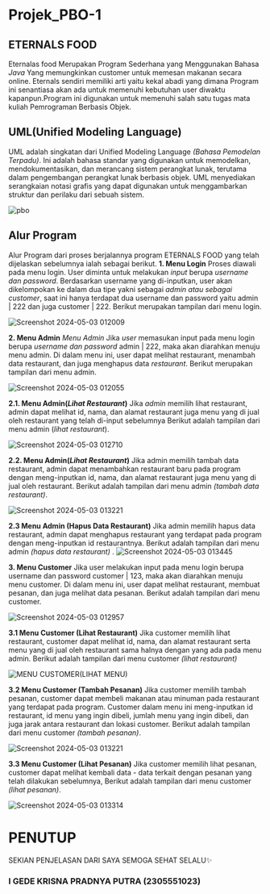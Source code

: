 # Projek_PBO-1
## ETERNALS FOOD
Eternalas food Merupakan Program Sederhana yang Menggunakan Bahasa *Java* Yang memungkinkan customer untuk memesan makanan secara online. Eternals sendiri memiliki arti yaitu kekal abadi yang dimana Program ini senantiasa akan ada untuk memenuhi kebutuhan user diwaktu kapanpun.Program ini digunakan untuk memenuhi salah satu tugas mata kuliah Pemrograman Berbasis Objek.

## UML(Unified Modeling Language)
UML adalah singkatan dari Unified Modeling Language *(Bahasa Pemodelan Terpadu)*. Ini adalah bahasa standar yang digunakan untuk memodelkan, mendokumentasikan, dan merancang sistem perangkat lunak, terutama dalam pengembangan perangkat lunak berbasis objek. UML menyediakan serangkaian notasi grafis yang dapat digunakan untuk menggambarkan struktur dan perilaku dari sebuah sistem.

![pbo](https://github.com/Krisnaputra05/Project_PBO-1/assets/147183291/fbc6b1f8-f59e-4ee9-96e7-ed980abccb3a)

## Alur Program
Alur Program dari proses berjalannya program ETERNALS FOOD   yang telah dijelaskan sebelumnya ialah sebagai berikut.
**1. Menu Login** 
Proses diawali pada menu login. User diminta untuk melakukan *input* berupa *username dan password*. Berdasarkan username yang di-inputkan, user akan dikelompokan ke dalam dua tipe yakni sebagai *admin atau sebagai customer*, saat ini hanya terdapat dua username dan password yaitu admin | 222 dan juga customer | 222. 
Berikut merupakan tampilan dari menu login.

![Screenshot 2024-05-03 012009](https://github.com/Krisnaputra05/Project_PBO-1/assets/147183291/c3ba52a1-26bf-4bae-b470-15bc75369a62)

**2. Menu Admin** 
*Menu Admin* Jika *user* memasukan input pada menu login berupa *username dan password* admin | 222, maka akan diarahkan menuju menu admin. Di dalam menu ini, user dapat melihat restaurant, menambah data restaurant, dan juga menghapus data *restaurant*. Berikut merupakan tampilan dari menu admin.

![Screenshot 2024-05-03 012055](https://github.com/Krisnaputra05/Project_PBO-1/assets/147183291/6fab2ea8-15ef-461e-8ab8-57a34597bb9e)

**2.1. Menu Admin(*Lihat Restaurant*)** 
Jika *admin* memilih lihat restaurant, admin dapat melihat id, nama, dan alamat restaurant juga menu yang di jual oleh restaurant yang telah di-input sebelumnya Berikut adalah tampilan dari menu admin (*lihat restaurant*).

![Screenshot 2024-05-03 012710](https://github.com/Krisnaputra05/Project_PBO-1/assets/147183291/83905c3e-6739-4073-b480-ecb81e01a20f)

**2.2. Menu Admin(*Lihat Restaurant*)** 
Jika admin memilih tambah data restaurant, admin dapat menambahkan restaurant baru pada program dengan meng-inputkan id, nama, dan alamat restaurant juga menu yang di jual oleh restaurant. Berikut adalah tampilan dari menu admin *(tambah data restaurant)*.

![Screenshot 2024-05-03 013221](https://github.com/Krisnaputra05/Project_PBO-1/assets/147183291/f25412d1-97b8-48b7-8cf3-f954413e07d0)

**2.3 Menu Admin (Hapus Data Restaurant)** 
Jika admin memilih hapus data restaurant, admin dapat menghapus restaurant yang terdapat pada program dengan meng-inputkan id restaurantnya. Berikut adalah tampilan dari menu admin *(hapus data restaurant)*
.
![Screenshot 2024-05-03 013445](https://github.com/Krisnaputra05/Project_PBO-1/assets/147183291/b6203955-1468-417b-8066-03c85805f322)

**3. Menu Customer**
Jika user melakukan input pada menu login berupa username dan password customer | 123, maka akan diarahkan menuju menu customer. Di dalam menu ini, user dapat melihat restaurant, membuat pesanan, dan juga melihat data pesanan. Berikut adalah tampilan dari menu customer.

![Screenshot 2024-05-03 012957](https://github.com/Krisnaputra05/Project_PBO-1/assets/147183291/ab9f3e63-fbed-4076-a36a-ad4d5f75234c)

**3.1 Menu Customer (Lihat Restaurant)**
Jika customer memilih lihat restaurant, customer dapat melihat id, nama, dan alamat restaurant serta menu yang di jual oleh restaurant sama halnya dengan yang ada pada menu admin. Berikut adalah tampilan dari menu customer *(lihat restaurant)*

![MENU CUSTOMER(LIHAT MENU)](https://github.com/Krisnaputra05/Project_PBO-1/assets/147183291/6b6ab003-b7b1-42f9-b889-0a5238408ca2)

**3.2 Menu Customer (Tambah Pesanan)**
Jika customer memilih tambah pesanan, customer dapat membeli makanan atau minuman pada restaurant yang terdapat pada program. Customer dalam menu ini meng-inputkan id restaurant, id menu yang ingin dibeli, jumlah menu yang ingin dibeli, dan juga jarak antara restaurant dan lokasi customer. Berikut adalah tampilan dari menu customer *(tambah pesanan)*.

![Screenshot 2024-05-03 013221](https://github.com/Krisnaputra05/Project_PBO-1/assets/147183291/171599a1-804a-43d4-adc7-53066cf15602)

**3.3 Menu Customer (Lihat Pesanan)** 
Jika customer memilih lihat pesanan, customer dapat melihat kembali data - data terkait dengan pesanan yang telah dilakukan sebelumnya, Berikut adalah tampilan dari menu customer *(lihat pesanan)*.

![Screenshot 2024-05-03 013314](https://github.com/Krisnaputra05/Project_PBO-1/assets/147183291/e99c2560-5e47-4e9b-8b4e-cce487fa6826)


# PENUTUP
SEKIAN PENJELASAN DARI SAYA SEMOGA SEHAT SELALU✨

### I GEDE KRISNA PRADNYA PUTRA (2305551023)




